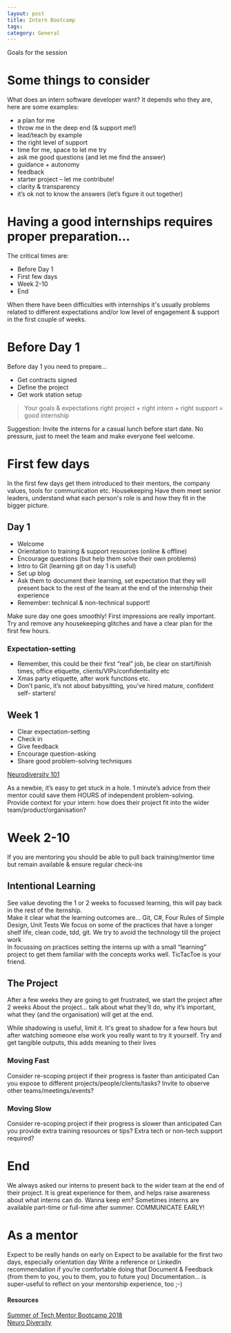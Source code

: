 ```yaml
---
layout: post
title: Intern Bootcamp
tags: 
category: General
---
```

Goals for the session

# Some things to consider

What does an intern software developer want? It depends who they are, here are some examples:  

* a plan for me   
* throw me in the deep end (& support me!)   
* lead/teach by example   
* the right level of support   
* time for me, space to let me try   
* ask me good questions (and let me find the answer)   
* guidance + autonomy   
* feedback   
* starter project – let me contribute!   
* clarity & transparency   
* it’s ok not to know the answers (let’s figure it out together)  

# Having a good internships requires proper preparation...

The critical times are:

* Before Day 1   
* First few days
* Week 2-10  
* End  

When there have been difficulties with internships it's usually problems related to different expectations and/or low level of engagement & support in the first couple of weeks.

# Before Day 1 

Before day 1 you need to prepare...

* Get contracts signed
* Define the project 
* Get work station setup  

> Your goals & expectations right project + right intern + right support = good internship

Suggestion: Invite the interns for a casual lunch before start date. No pressure, just to meet the team and make everyone feel welcome.

# First few days

In the first few days get them introduced to their mentors, the company values, tools for communication etc.
Housekeeping
Have them meet senior leaders, understand what each person's role is and how they fit in the bigger picture.  

## Day 1 

* Welcome 
* Orientation to training & support resources (online & offline) 
* Encourage questions (but help them solve their own problems) 
* Intro to Git (learning git on day 1 is useful)
* Set up blog
* Ask them to document their learning, set expectation that they will present back to the rest of the team at the end of the internship their experience
* Remember: technical & non-technical support!

Make sure day one goes smoothly! First impressions are really important. Try and remove any housekeeping glitches and have a clear plan for the first few hours.


### Expectation-setting 

* Remember, this could be their first “real” job, be clear on start/finish times, office etiquette, clients/VIPs/confidentiality etc 
* Xmas party etiquette, after work functions etc. 
*  Don’t panic, it’s not about babysitting, you’ve hired mature, confident self- starters!

## Week 1

* Clear expectation-setting 
* Check in 
* Give feedback 
* Encourage question-asking 
* Share good problem-solving techniques

[Neurodiversity 101](https://ed.ted.com/featured/DkvMWO46) 

As a newbie, it’s easy to get stuck in a hole. 1 minute’s advice from their mentor could save them HOURS of independent problem-solving.  
Provide context for your intern: how does their project fit into the wider team/product/organisation? 

# Week 2-10 

If you are mentoring you should be able to pull back training/mentor time but remain available & ensure regular check-ins


## Intentional Learning

See value devoting the 1 or 2 weeks to focussed learning, this will pay back in the rest of the iternship.  
Make it clear what the learning outcomes are... Git, C#, Four Rules of Simple Design, Unit Tests
We focus on some of the practices that have a longer shelf life, clean code, tdd, git. 
We try to avoid the technology till the project work   
In focussing on practices setting the interns up with a small “learning” project to get them familiar with the concepts works well. TicTacToe is your friend.

## The Project

After a few weeks they are going to get frustrated, we start the project after 2 weeks 
About the project... talk about what they’ll do, why it’s important, what they (and the organisation) will get at the end.

While shadowing is useful, limit it. It's great to shadow for a few hours but after watching someone else work you really want to try it yourself.
Try and get tangible outputs, this adds meaning to their lives 

### Moving Fast 

Consider re-scoping project if their progress is faster than anticipated 
Can you expose to different projects/people/clients/tasks? 
Invite to observe other teams/meetings/events?

### Moving Slow  

Consider re-scoping project if their progress is slower than anticipated
Can you provide extra training resources or tips?
Extra tech or non-tech support required?

# End

We always asked our interns to present back to the wider team at the end of their project. It is great experience for them, and helps raise awareness about what interns can do.
Wanna keep em? Sometimes interns are available part-time or full-time after summer. COMMUNICATE EARLY!

# As a mentor

Expect to be really hands on early on
Expect to be available for the first two days, especially orientation day
Write a reference or LinkedIn recommendation if you’re comfortable doing that
Document & Feedback (from them to you, you to them, you to future you)
Documentation… is super-useful to reflect on your mentorship experience, too ;-)

#### Resources

[Summer of Tech Mentor Bootcamp 2018](https://www.slideshare.net/secret/e71JnnTM1iQC9f)  
[Neuro Diversity](https://ed.ted.com/featured/DkvMWO46P)  
